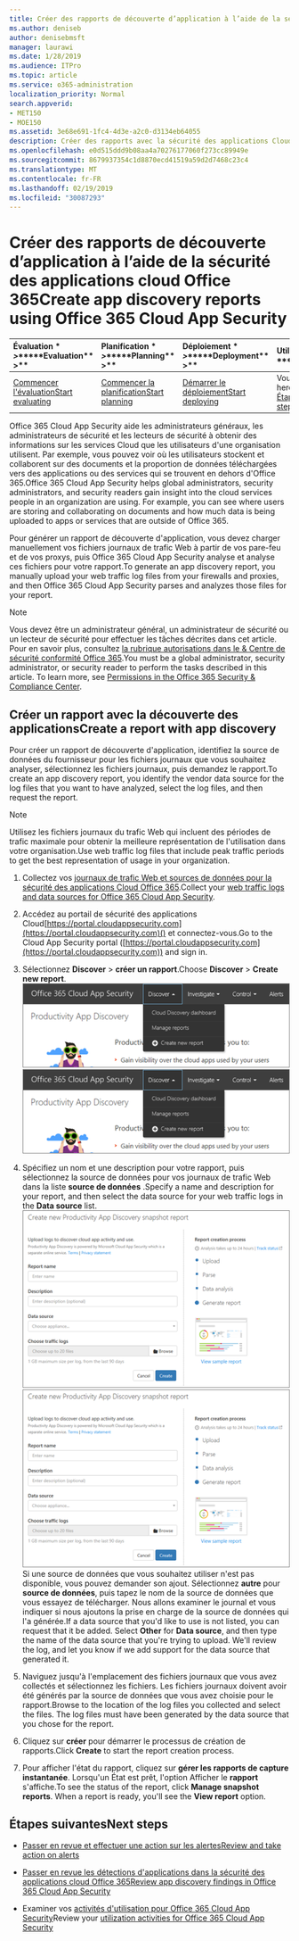 ```yaml
---
title: Créer des rapports de découverte d’application à l’aide de la sécurité des applications cloud Office 365
ms.author: deniseb
author: denisebmsft
manager: laurawi
ms.date: 1/28/2019
ms.audience: ITPro
ms.topic: article
ms.service: o365-administration
localization_priority: Normal
search.appverid:
- MET150
- MOE150
ms.assetid: 3e68e691-1fc4-4d3e-a2c0-d3134eb64055
description: Créer des rapports avec la sécurité des applications Cloud Office 365 qui vous permettent de comprendre comment les personnes de votre organisation utilisent Office 365 et d'autres applications.
ms.openlocfilehash: e0d515ddd9b08aa4a70276177060f273cc89949e
ms.sourcegitcommit: 8679937354c1d8870ecd41519a59d2d7468c23c4
ms.translationtype: MT
ms.contentlocale: fr-FR
ms.lasthandoff: 02/19/2019
ms.locfileid: "30087293"
---
```

# <a name="create-app-discovery-reports-using-office-365-cloud-app-security"></a><span data-ttu-id="2553f-103">Créer des rapports de découverte d’application à l’aide de la sécurité des applications cloud Office 365</span><span class="sxs-lookup"><span data-stu-id="2553f-103">Create app discovery reports using Office 365 Cloud App Security</span></span>

|<span data-ttu-id="2553f-104">Évaluation \* *\>*\*</span><span class="sxs-lookup"><span data-stu-id="2553f-104">\*\*\*\*Evaluation\*\* \>\*\*</span></span>|<span data-ttu-id="2553f-105">Planification \* *\>*\*</span><span class="sxs-lookup"><span data-stu-id="2553f-105">\*\*\*\*Planning\*\* \>\*\*</span></span>|<span data-ttu-id="2553f-106">Déploiement \* *\>*\*</span><span class="sxs-lookup"><span data-stu-id="2553f-106">\*\*\*\*Deployment\*\* \>\*\*</span></span>|<span data-ttu-id="2553f-107">Utilisation \* \* \* \*</span><span class="sxs-lookup"><span data-stu-id="2553f-107">\*\*\*\*Utilization\*\*\*\*</span></span>|
|:-----|:-----|:-----|:-----|
|[<span data-ttu-id="2553f-108">Commencer l'évaluation</span><span class="sxs-lookup"><span data-stu-id="2553f-108">Start evaluating</span></span>](office-365-cas-overview.md) <br/> |[<span data-ttu-id="2553f-109">Commencer la planification</span><span class="sxs-lookup"><span data-stu-id="2553f-109">Start planning</span></span>](get-ready-for-office-365-cas.md) <br/> |[<span data-ttu-id="2553f-110">Démarrer le déploiement</span><span class="sxs-lookup"><span data-stu-id="2553f-110">Start deploying</span></span>](turn-on-office-365-cas.md) <br/> |<span data-ttu-id="2553f-111">Vous êtes là!</span><span class="sxs-lookup"><span data-stu-id="2553f-111">You are here!</span></span>  <br/> [<span data-ttu-id="2553f-112">Étapes suivantes</span><span class="sxs-lookup"><span data-stu-id="2553f-112">Next steps</span></span>](#next-steps) <br/> |
   
<span data-ttu-id="2553f-p101">Office 365 Cloud App Security aide les administrateurs généraux, les administrateurs de sécurité et les lecteurs de sécurité à obtenir des informations sur les services Cloud que les utilisateurs d'une organisation utilisent. Par exemple, vous pouvez voir où les utilisateurs stockent et collaborent sur des documents et la proportion de données téléchargées vers des applications ou des services qui se trouvent en dehors d'Office 365.</span><span class="sxs-lookup"><span data-stu-id="2553f-p101">Office 365 Cloud App Security helps global administrators, security administrators, and security readers gain insight into the cloud services people in an organization are using. For example, you can see where users are storing and collaborating on documents and how much data is being uploaded to apps or services that are outside of Office 365.</span></span>
  
<span data-ttu-id="2553f-115">Pour générer un rapport de découverte d'application, vous devez charger manuellement vos fichiers journaux de trafic Web à partir de vos pare-feu et de vos proxys, puis Office 365 Cloud App Security analyse et analyse ces fichiers pour votre rapport.</span><span class="sxs-lookup"><span data-stu-id="2553f-115">To generate an app discovery report, you manually upload your web traffic log files from your firewalls and proxies, and then Office 365 Cloud App Security parses and analyzes those files for your report.</span></span>
  
> [!NOTE]
> <span data-ttu-id="2553f-p102">Vous devez être un administrateur général, un administrateur de sécurité ou un lecteur de sécurité pour effectuer les tâches décrites dans cet article. Pour en savoir plus, consultez [la rubrique autorisations dans le &amp; Centre de sécurité conformité Office 365](permissions-in-the-security-and-compliance-center.md).</span><span class="sxs-lookup"><span data-stu-id="2553f-p102">You must be a global administrator, security administrator, or security reader to perform the tasks described in this article. To learn more, see [Permissions in the Office 365 Security &amp; Compliance Center](permissions-in-the-security-and-compliance-center.md).</span></span> 
  
## <a name="create-a-report-with-app-discovery"></a><span data-ttu-id="2553f-118">Créer un rapport avec la découverte des applications</span><span class="sxs-lookup"><span data-stu-id="2553f-118">Create a report with app discovery</span></span>

<span data-ttu-id="2553f-119">Pour créer un rapport de découverte d'application, identifiez la source de données du fournisseur pour les fichiers journaux que vous souhaitez analyser, sélectionnez les fichiers journaux, puis demandez le rapport.</span><span class="sxs-lookup"><span data-stu-id="2553f-119">To create an app discovery report, you identify the vendor data source for the log files that you want to have analyzed, select the log files, and then request the report.</span></span>
  
> [!NOTE]
> <span data-ttu-id="2553f-120">Utilisez les fichiers journaux du trafic Web qui incluent des périodes de trafic maximale pour obtenir la meilleure représentation de l'utilisation dans votre organisation.</span><span class="sxs-lookup"><span data-stu-id="2553f-120">Use web traffic log files that include peak traffic periods to get the best representation of usage in your organization.</span></span> 
  
1. <span data-ttu-id="2553f-121">Collectez vos [journaux de trafic Web et sources de données pour la sécurité des applications Cloud Office 365](web-traffic-logs-and-data-sources-for-ocas.md).</span><span class="sxs-lookup"><span data-stu-id="2553f-121">Collect your [web traffic logs and data sources for Office 365 Cloud App Security](web-traffic-logs-and-data-sources-for-ocas.md).</span></span>
    
2. <span data-ttu-id="2553f-122">Accédez au portail de sécurité des applications Cloud[https://portal.cloudappsecurity.com](https://portal.cloudappsecurity.com)() et connectez-vous.</span><span class="sxs-lookup"><span data-stu-id="2553f-122">Go to the Cloud App Security portal ([https://portal.cloudappsecurity.com](https://portal.cloudappsecurity.com)) and sign in.</span></span> 
       
3. <span data-ttu-id="2553f-123">Sélectionnez **Discover** \> **créer un rapport**.</span><span class="sxs-lookup"><span data-stu-id="2553f-123">Choose **Discover** \> **Create new report**.</span></span> <br><span data-ttu-id="2553f-124">![Dans le portail Office 365 CAS, sélectionnez découvrir](media/73b5299f-94b5-49dd-a00f-154d188eb2c5.png)</span><span class="sxs-lookup"><span data-stu-id="2553f-124">![In the Office 365 CAS portal, choose Discover](media/73b5299f-94b5-49dd-a00f-154d188eb2c5.png)</span></span><br>
  
4. <span data-ttu-id="2553f-125">Spécifiez un nom et une description pour votre rapport, puis sélectionnez la source de données pour vos journaux de trafic Web dans la liste **source de données** .</span><span class="sxs-lookup"><span data-stu-id="2553f-125">Specify a name and description for your report, and then select the data source for your web traffic logs in the **Data source** list.</span></span> <br><span data-ttu-id="2553f-126">![Dans les autorités de certification O365 \> , choisissez découvrir créer un rapport](media/22e660f0-5eb2-49fa-9fea-f88a5809a07b.png)</span><span class="sxs-lookup"><span data-stu-id="2553f-126">![In O365 CAS, choose Discover \> Create new report](media/22e660f0-5eb2-49fa-9fea-f88a5809a07b.png)</span></span><br><span data-ttu-id="2553f-p103">Si une source de données que vous souhaitez utiliser n'est pas disponible, vous pouvez demander son ajout. Sélectionnez **autre** pour **source de données**, puis tapez le nom de la source de données que vous essayez de télécharger. Nous allons examiner le journal et vous indiquer si nous ajoutons la prise en charge de la source de données qui l'a générée.</span><span class="sxs-lookup"><span data-stu-id="2553f-p103">If a data source that you'd like to use is not listed, you can request that it be added. Select **Other** for **Data source**, and then type the name of the data source that you're trying to upload. We'll review the log, and let you know if we add support for the data source that generated it.</span></span> 
  
5. <span data-ttu-id="2553f-p104">Naviguez jusqu'à l'emplacement des fichiers journaux que vous avez collectés et sélectionnez les fichiers. Les fichiers journaux doivent avoir été générés par la source de données que vous avez choisie pour le rapport.</span><span class="sxs-lookup"><span data-stu-id="2553f-p104">Browse to the location of the log files you collected and select the files. The log files must have been generated by the data source that you chose for the report.</span></span>
    
6. <span data-ttu-id="2553f-132">Cliquez sur **créer** pour démarrer le processus de création de rapports.</span><span class="sxs-lookup"><span data-stu-id="2553f-132">Click **Create** to start the report creation process.</span></span> 
    
7. <span data-ttu-id="2553f-p105">Pour afficher l'état du rapport, cliquez sur **gérer les rapports de capture instantanée**. Lorsqu'un État est prêt, l'option Afficher le **rapport** s'affiche.</span><span class="sxs-lookup"><span data-stu-id="2553f-p105">To see the status of the report, click **Manage snapshot reports**. When a report is ready, you'll see the **View report** option.</span></span> 
    
## <a name="next-steps"></a><span data-ttu-id="2553f-135">Étapes suivantes</span><span class="sxs-lookup"><span data-stu-id="2553f-135">Next steps</span></span>

- [<span data-ttu-id="2553f-136">Passer en revue et effectuer une action sur les alertes</span><span class="sxs-lookup"><span data-stu-id="2553f-136">Review and take action on alerts</span></span>](review-office-365-cas-alerts.md)
    
- [<span data-ttu-id="2553f-137">Passer en revue les détections d'applications dans la sécurité des applications cloud Office 365</span><span class="sxs-lookup"><span data-stu-id="2553f-137">Review app discovery findings in Office 365 Cloud App Security</span></span>](review-app-discovery-findings-in-ocas.md)
    
- <span data-ttu-id="2553f-138">Examiner vos [activités d'utilisation pour Office 365 Cloud App Security](utilization-activities-for-ocas.md)</span><span class="sxs-lookup"><span data-stu-id="2553f-138">Review your [utilization activities for Office 365 Cloud App Security](utilization-activities-for-ocas.md)</span></span>
    

